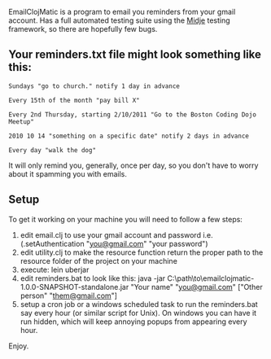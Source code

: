 EmailClojMatic is a program to email you reminders from your gmail account. Has a full automated testing suite using the [Midje](https://github.com/marick/Midje/wiki) testing framework, so there are hopefully few bugs.


Your reminders.txt file might look something like this:
-------------------------------------------------------

    Sundays "go to church." notify 1 day in advance  
	
    Every 15th of the month "pay bill X"
	
    Every 2nd Thursday, starting 2/10/2011 "Go to the Boston Coding Dojo Meetup"
	
    2010 10 14 "something on a specific date" notify 2 days in advance    
	
	Every day "walk the dog"

It will only remind you, generally, once per day, so you don't have to worry about it spamming you with emails.
	
Setup
-----

To get it working on your machine you will need to follow a few steps:

1. edit email.clj to use your gmail account and password i.e. (.setAuthentication "you@gmail.com" "your password")
2. edit utility.clj to make the resource function return the proper path to the resource folder of the project on your machine
3. execute: lein uberjar
4. edit reminders.bat to look like this: java -jar C:\path\to\emailclojmatic-1.0.0-SNAPSHOT-standalone.jar "Your name" "you@gmail.com" ["Other person" "them@gmail.com"]
5. setup a cron job or a windows scheduled task to run the reminders.bat say every hour (or similar script for Unix).  On windows you can have it run hidden, which will keep annoying popups from appearing every hour.

Enjoy.
